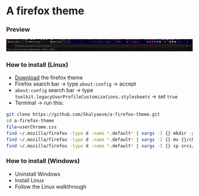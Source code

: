 # A firefox theme

### Preview
![](https://github.com/Skalyaeve/a-firefox-theme/blob/main/preview.png)

### How to install (Linux)
- [Download](https://addons.mozilla.org/fr/firefox/addon/dark-pixels/) the firefox theme
- Firefox search bar -> type `about:config` -> accept
- `about:config` search bar -> type `toolkit.legacyUserProfileCustomizations.stylesheets` -> set `true`
- Terminal -> run this:
```sh
git clone https://github.com/Skalyaeve/a-firefox-theme.git
cd a-firefox-theme
file=userChrome.css
find ~/.mozilla/firefox -type d -name *.default* | xargs -I {} mkdir -p {}/chrome
find ~/.mozilla/firefox -type d -name *.default* | xargs -I {} mv {}/chrome/$file {}/chrome/$file.bak 2>/dev/null
find ~/.mozilla/firefox -type d -name *.default* | xargs -I {} cp srcs/$file {}/chrome
```

### How to install (Windows)
- Uninstall Windows
- Install Linux
- Follow the Linux walkthrough
